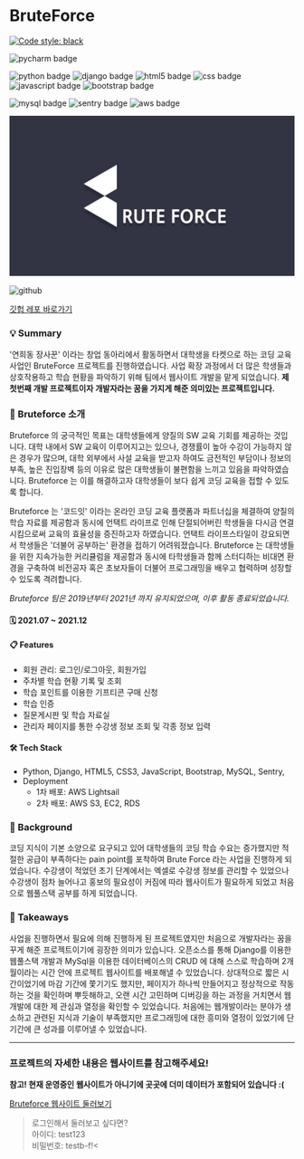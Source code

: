# BruteForce

[![Code style: black](https://img.shields.io/badge/code%20style-black-000000.svg)](https://github.com/psf/black)

![pycharm badge](https://img.shields.io/badge/PyCharm-000000?style=flat-square&logo=PyCharm&logoColor=white)

![python badge](https://img.shields.io/badge/Python-3776AB?style=flat-square&logo=Python&logoColor=white)
![django badge](https://img.shields.io/badge/Django-092E20?style=flat-square&logo=Django&logoColor=white)
![html5 badge](https://img.shields.io/badge/HTML5-E34F26?style=flat-square&logo=HTML5&logoColor=white)
![css badge](https://img.shields.io/badge/CSS3-1572B6?style=flat-square&logo=CSS3&logoColor=white)
![javascript badge](https://img.shields.io/badge/JavaScript-F7DF1E?style=flat-square&logo=JavaScript&logoColor=white)
![bootstrap badge](https://img.shields.io/badge/Bootstrap-7952B3?style=flat-square&logo=Bootstrap&logoColor=white)

![mysql badge](https://img.shields.io/badge/MySQL-4479A1?style=flat-square&logo=MySQL&logoColor=white)
![sentry badge](https://img.shields.io/badge/Sentry-007396?style=flat-square&logo=sentry&logoColor=white)
![aws badge](https://img.shields.io/badge/AWS-232f3e?style=flat-square&logo=amazon-aws&logoColor=white)

![logo](./logos/bruteforce.jpeg)

![github](https://img.shields.io/badge/GitHub-181717?style=for-the-badge&logo=GitHub&logoColor=white?link=https://github.com/linda2927/bruteforce)

[깃헙 레포 바로가기](https://github.com/linda2927/bruteforce)



### 💡 Summary
'연희동 장사꾼' 이라는 창업 동아리에서 활동하면서 대학생을 타켓으로 하는 코딩 교육 사업인 BruteForce 프로젝트를 진행하였습니다.
사업 확장 과정에서 더 많은 학생들과 상호작용하고 학습 현황을 파악하기 위해 팀에서 웹사이트 개발을 맡게 되었습니다.
**제 첫번째 개발 프로젝트이자 개발자라는 꿈을 가지게 해준 의미있는 프로젝트입니다.**


### 👀 Bruteforce 소개
Bruteforce 의 궁극적인 목표는 대학생들에게 양질의 SW 교육 기회를 제공하는 것입니다. 대학 내에서 SW 교육이 이루어지고는 있으나,
경쟁률이 높아 수강이 가능하지 않은 경우가 많으며, 대학 외부에서 사설 교육을 받고자 하여도 금전적인 부담이나 정보의 부족,
높은 진입장벽 등의 이유로 많은 대학생들이 불편함을 느끼고 있음을 파악하였습니다. Bruteforce 는 이를 해결하고자 대학생들이 보다
쉽게 코딩 교육을 접할 수 있도록 합니다. 

Bruteforce 는 '코드잇' 이라는 온라인 코딩 교육 플랫폼과 파트너십을 체결하여 양질의 학습 자료를 제공함과 동시에
언택트 라이프로 인해 단절되어버린 학생들을 다시금 연결시킴으로써 교육의 효율성을 증진하고자 하였습니다. 언택트 라이프스타일이 
강요되면서 학생들은 '더불어 공부하는' 환경을 접하기 어려워졌습니다. Bruteforce 는 대학생들을 위한 지속가능한 커리큘럼을 
제공함과 동시에 타학생들과 함께 스터디하는 비대면 환경을 구축하여 비전공자 혹은 초보자들이 더불어 프로그래밍을 배우고
협력하며 성장할 수 있도록 격려합니다.

*Bruteforce 팀은 2019년부터 2021년 까지 유지되었으며, 이후 활동 종료되었습니다.*

#### 🗓 2021.07 ~ 2021.12

#### 📋 Features
* 회원 관리: 로그인/로그아웃, 회원가입
* 주차별 학습 현황 기록 및 조회
* 학습 포인트를 이용한 기프티콘 구매 신청
* 학습 인증
* 질문게시판 및 학습 자료실
* 관리자 페이지를 통한 수강생 정보 조회 및 각종 정보 입력

#### 🛠 Tech Stack
* Python, Django, HTML5, CSS3, JavaScript, Bootstrap, MySQL, Sentry,
* Deployment
  * 1차 배포: AWS Lightsail 
  * 2차 배포: AWS S3, EC2, RDS

### 🔎 Background
코딩 지식이 기본 소양으로 요구되고 있어 대학생들의 코딩 학습 수요는 증가했지만
적절한 공급이 부족하다는 pain point를 포착하여 Brute Force 라는 사업을 진행하게 되었습니다.
수강생이 적었던 초기 단계에서는 엑셀로 수강생 정보를 관리할 수 있었으나 수강생이 점차 늘어나고 홍보의 필요성이 커짐에 따라 
웹사이트가 필요하게 되었고 처음으로 웹풀스택 공부를 하게 되었습니다.


### 📌 Takeaways
사업을 진행하면서 필요에 의해 진행하게 된 프로젝트였지만 처음으로 개발자라는 꿈을 꾸게 해준 프로젝트이기에 굉장한 의미가 있습니다.
오픈소스를 통해 Django를 이용한 웹풀스택 개발과 MySql을 이용한 데이터베이스의 CRUD 에 대해 스스로 학습하며 
2개월이라는 시간 안에 프로젝트 웹사이트를 배포해낼 수 있었습니다. 상대적으로 짧은 시간이었기에 마감 기간에 쫓기기도 했지만, 
페이지가 하나씩 만들어지고 정상적으로 작동하는 것을 확인하며 뿌듯해하고, 오랜 시간 고민하며 디버깅을 하는 과정을 거치면서 웹개발에 대한 제 관심과 열정을 확인할 수 있었습니다. 
처음에는 웹개발이라는 분야가 생소하고 관련된 지식과 기술이 부족했지만 프로그래밍에 대한 흥미와 열정이 있었기에 단기간에 큰 성과를 이루어낼 수 있었습니다.

***

### 프로젝트의 자세한 내용은 웹사이트를 참고해주세요!

__참고! 현재 운영중인 웹사이트가 아니기에 곳곳에 더미 데이터가 포함되어 있습니다 :(__



[Bruteforce 웹사이트 둘러보기](https://www.bruteforceuniv.com)

> 로그인해서 둘러보고 싶다면? <br>아이디: test123 <br>비밀번호: testb-f!<
